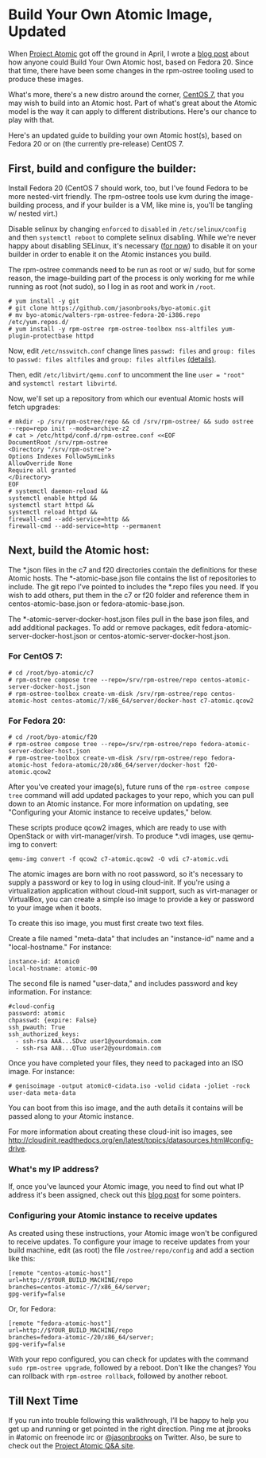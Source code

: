Build Your Own Atomic Image, Updated
================

When [Project Atomic](http://www.projectatomic.io) got off the ground in April, I wrote a [blog post](http://www.projectatomic.io/blog/2014/04/build-your-own-atomic-host-on-fedora-20/) about how anyone could Build Your Own Atomic host, based on Fedora 20. Since that time, there have been some changes in the rpm-ostree tooling used to produce these images. 

What's more, there's a new distro around the corner, [CentOS 7](http://seven.centos.org), that you may wish to build into an Atomic host. Part of what's great about the Atomic model is the way it can apply to different distributions. Here's our chance to play with that.

Here's an updated guide to building your own Atomic host(s), based on Fedora 20 or on (the currently pre-release) CentOS 7.

## First, build and configure the builder:

Install Fedora 20 (CentOS 7 should work, too, but I've found Fedora to be more nested-virt friendly. The rpm-ostree tools use kvm during the image-building process, and if your builder is a VM, like mine is, you'll be tangling w/ nested virt.)

Disable selinux by changing `enforced` to `disabled` in `/etc/selinux/config` and then `systemctl reboot` to complete selinux disabling. While we're never happy about disabling SELinux, it's necessary ([for now](https://bugzilla.redhat.com/show_bug.cgi?id=1060423)) to disable it on your builder in order to enable it on the Atomic instances you build.

The rpm-ostree commands need to be run as root or w/ sudo, but for some reason, the image-building part of the process is only working for me while running as root (not sudo), so I log in as root and work in `/root`.

````
# yum install -y git
# git clone https://github.com/jasonbrooks/byo-atomic.git
# mv byo-atomic/walters-rpm-ostree-fedora-20-i386.repo /etc/yum.repos.d/
# yum install -y rpm-ostree rpm-ostree-toolbox nss-altfiles yum-plugin-protectbase httpd
````

Now, edit `/etc/nsswitch.conf` change lines `passwd: files` and `group: files` to `passwd: files altfiles` and `group: files altfiles` [(details)](https://github.com/projectatomic/rpm-ostree).

Then, edit `/etc/libvirt/qemu.conf` to uncomment the line `user = "root"` and `systemctl restart libvirtd`.

Now, we'll set up a repository from which our eventual Atomic hosts will fetch upgrades:

````
# mkdir -p /srv/rpm-ostree/repo && cd /srv/rpm-ostree/ && sudo ostree --repo=repo init --mode=archive-z2
# cat > /etc/httpd/conf.d/rpm-ostree.conf <<EOF
DocumentRoot /srv/rpm-ostree
<Directory "/srv/rpm-ostree">
Options Indexes FollowSymLinks
AllowOverride None
Require all granted
</Directory>
EOF
# systemctl daemon-reload &&
systemctl enable httpd &&
systemctl start httpd &&
systemctl reload httpd &&
firewall-cmd --add-service=http &&
firewall-cmd --add-service=http --permanent
````

## Next, build the Atomic host:

The *.json files in the c7 and f20 directories contain the definitions for these Atomic hosts. The *-atomic-base.json file contains the list of repositories to include. The git repo I've pointed to includes the *.repo files you need. If you wish to add others, put them in the c7 or f20 folder and reference them in centos-atomic-base.json or fedora-atomic-base.json.

The *-atomic-server-docker-host.json files pull in the base json files, and add additional packages. To add or remove packages, edit fedora-atomic-server-docker-host.json or centos-atomic-server-docker-host.json.


### For CentOS 7:

````
# cd /root/byo-atomic/c7
# rpm-ostree compose tree --repo=/srv/rpm-ostree/repo centos-atomic-server-docker-host.json
# rpm-ostree-toolbox create-vm-disk /srv/rpm-ostree/repo centos-atomic-host centos-atomic/7/x86_64/server/docker-host c7-atomic.qcow2
````

### For Fedora 20:

````
# cd /root/byo-atomic/f20
# rpm-ostree compose tree --repo=/srv/rpm-ostree/repo fedora-atomic-server-docker-host.json
# rpm-ostree-toolbox create-vm-disk /srv/rpm-ostree/repo fedora-atomic-host fedora-atomic/20/x86_64/server/docker-host f20-atomic.qcow2
````

After you've created your image(s), future runs of the `rpm-ostree compose tree` command will add updated packages to your repo, which you can pull down to an Atomic instance. For more information on updating, see "Configuring your Atomic instance to receive updates," below.

These scripts produce qcow2 images, which are ready to use with OpenStack or with virt-manager/virsh. To produce *.vdi images, use qemu-img to convert:

`qemu-img convert -f qcow2 c7-atomic.qcow2 -O vdi c7-atomic.vdi`

The atomic images are born with no root password, so it's necessary to supply a password or key to log in using cloud-init. If you're using a virtualization application without cloud-init support, such as virt-manager or VirtualBox, you can create a simple iso image to provide a key or password to your image when it boots.

To create this iso image, you must first create two text files.

Create a file named "meta-data" that includes an "instance-id" name and a "local-hostname." For instance: 

````
instance-id: Atomic0
local-hostname: atomic-00
````

The second file is named "user-data," and includes password and key information. For instance:

````
#cloud-config
password: atomic
chpasswd: {expire: False}
ssh_pwauth: True
ssh_authorized_keys:
  - ssh-rsa AAA...SDvz user1@yourdomain.com
  - ssh-rsa AAB...QTuo user2@yourdomain.com
````

Once you have completed your files, they need to packaged into an ISO image. For instance:

````
# genisoimage -output atomic0-cidata.iso -volid cidata -joliet -rock user-data meta-data
````
You can boot from this iso image, and the auth details it contains will be passed along to your Atomic instance.

For more information about creating these cloud-init iso images, see http://cloudinit.readthedocs.org/en/latest/topics/datasources.html#config-drive.

### What's my IP address?

If, once you've launced your Atomic image, you need to find out what IP address it's been assigned, check out this [blog post](http://rwmj.wordpress.com/2010/10/26/tip-find-the-ip-address-of-a-virtual-machine/) for some pointers.

### Configuring your Atomic instance to receive updates

As created using these instructions, your Atomic image won't be configured to receive updates. To configure your image to receive updates from your build machine, edit (as root) the file `/ostree/repo/config` and add a section like this:

````
[remote "centos-atomic-host"]
url=http://$YOUR_BUILD_MACHINE/repo
branches=centos-atomic-/7/x86_64/server;
gpg-verify=false
````
Or, for Fedora:

````
[remote "fedora-atomic-host"]
url=http://$YOUR_BUILD_MACHINE/repo
branches=fedora-atomic-/20/x86_64/server;
gpg-verify=false
````

With your repo configured, you can check for updates with the command `sudo rpm-ostree upgrade`, followed by a reboot. Don't like the changes? You can rollback with `rpm-ostree rollback`, followed by another reboot.

## Till Next Time

If you run into trouble following this walkthrough, I’ll be happy to help you get up and running or get pointed in the right direction. Ping me at jbrooks in #atomic on freenode irc or [@jasonbrooks](https://twitter.com/jasonbrooks) on Twitter. Also, be sure to check out the [Project Atomic Q&A site](http://ask.projectatomic.io/en/questions/).












